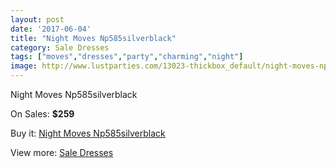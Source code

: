 ```yaml
---
layout: post
date: '2017-06-04'
title: "Night Moves Np585silverblack"
category: Sale Dresses
tags: ["moves","dresses","party","charming","night"]
image: http://www.lustparties.com/13023-thickbox_default/night-moves-np585silverblack.jpg
---
```

Night Moves Np585silverblack

On Sales: **$259**
<a href="https://www.lustparties.com/en/sale-dresses/4949-night-moves-np585silverblack.html"><amp-img layout="responsive" width="600" height="600" src="//www.lustparties.com/13023-thickbox_default/night-moves-np585silverblack.jpg" alt="Night Moves Np585silverblack 0" /></a>
<a href="https://www.lustparties.com/en/sale-dresses/4949-night-moves-np585silverblack.html"><amp-img layout="responsive" width="600" height="600" src="//www.lustparties.com/13024-thickbox_default/night-moves-np585silverblack.jpg" alt="Night Moves Np585silverblack 1" /></a>

Buy it: [Night Moves Np585silverblack](https://www.lustparties.com/en/sale-dresses/4949-night-moves-np585silverblack.html "Night Moves Np585silverblack")

View more: [Sale Dresses](https://www.lustparties.com/en/30-sale-dresses "Sale Dresses")